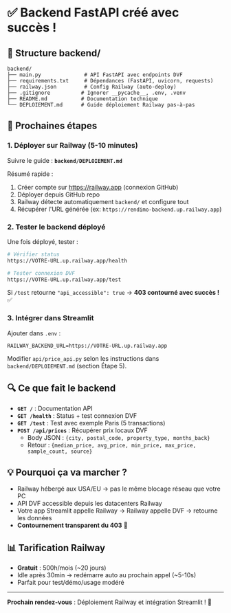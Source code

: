 # ✅ Backend FastAPI créé avec succès !

## 📁 Structure backend/

```
backend/
├── main.py              # API FastAPI avec endpoints DVF
├── requirements.txt     # Dépendances (FastAPI, uvicorn, requests)
├── railway.json         # Config Railway (auto-deploy)
├── .gitignore          # Ignorer __pycache__, .env, .venv
├── README.md           # Documentation technique
└── DEPLOIEMENT.md      # Guide déploiement Railway pas-à-pas
```

## 🎯 Prochaines étapes

### 1. Déployer sur Railway (5-10 minutes)

Suivre le guide : **`backend/DEPLOIEMENT.md`**

Résumé rapide :
1. Créer compte sur https://railway.app (connexion GitHub)
2. Déployer depuis GitHub repo
3. Railway détecte automatiquement `backend/` et configure tout
4. Récupérer l'URL générée (ex: `https://rendimo-backend.up.railway.app`)

### 2. Tester le backend déployé

Une fois déployé, tester :
```bash
# Vérifier status
https://VOTRE-URL.up.railway.app/health

# Tester connexion DVF
https://VOTRE-URL.up.railway.app/test
```

Si `/test` retourne `"api_accessible": true` → **403 contourné avec succès !** ✅

### 3. Intégrer dans Streamlit

Ajouter dans `.env` :
```env
RAILWAY_BACKEND_URL=https://VOTRE-URL.up.railway.app
```

Modifier `api/price_api.py` selon les instructions dans `backend/DEPLOIEMENT.md` (section Étape 5).

## 🔍 Ce que fait le backend

- **`GET /`** : Documentation API
- **`GET /health`** : Status + test connexion DVF
- **`GET /test`** : Test avec exemple Paris (5 transactions)
- **`POST /api/prices`** : Récupérer prix locaux DVF
  - Body JSON : `{city, postal_code, property_type, months_back}`
  - Retour : `{median_price, avg_price, min_price, max_price, sample_count, source}`

## 💡 Pourquoi ça va marcher ?

- Railway hébergé aux USA/EU → pas le même blocage réseau que votre PC
- API DVF accessible depuis les datacenters Railway
- Votre app Streamlit appelle Railway → Railway appelle DVF → retourne les données
- **Contournement transparent du 403** 🚀

## 📊 Tarification Railway

- **Gratuit** : 500h/mois (~20 jours)
- Idle après 30min → redémarre auto au prochain appel (~5-10s)
- Parfait pour test/démo/usage modéré

---

**Prochain rendez-vous** : Déploiement Railway et intégration Streamlit ! 🎉
